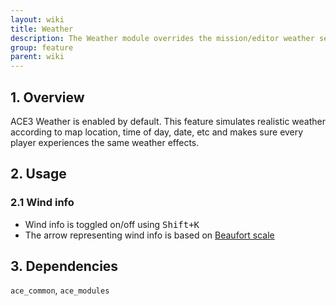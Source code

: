 ```yaml
---
layout: wiki
title: Weather
description: The Weather module overrides the mission/editor weather setting with a synchronized realistic weather simulation
group: feature
parent: wiki
---
```


## 1. Overview

ACE3 Weather is enabled by default. This feature simulates realistic weather according to map location, time of day, date, etc and makes sure every player experiences the same weather effects.


## 2. Usage

### 2.1 Wind info
- Wind info is toggled on/off using <kbd>Shift+K</kbd>
- The arrow representing wind info is based on [Beaufort scale](http://en.wikipedia.org/wiki/Beaufort_scale#Modern_scale)


## 3. Dependencies

`ace_common`, `ace_modules`
